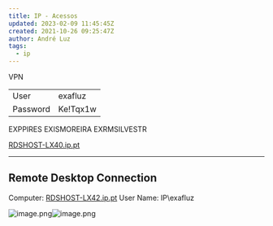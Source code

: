 ```yaml
---
title: IP - Acessos
updated: 2023-02-09 11:45:45Z
created: 2021-10-26 09:25:47Z
author: André Luz
tags:
  - ip
---
```


VPN

|     |     |
| --- | --- |
| User | exafluz |
| Password | Ke!Tqx1w |

EXPPIRES
EXISMOREIRA
EXRMSILVESTR

[RDSHOST-LX40.ip.pt](http://RDSHOST-LX40.ip.pt)

* * *

## Remote Desktop Connection

Computer: [RDSHOST-LX42.ip.pt](http://RDSHOST-LX42.ip.pt)
User Name: IP\exafluz

![image.png](image-86.png)![image.png](image-87.png)